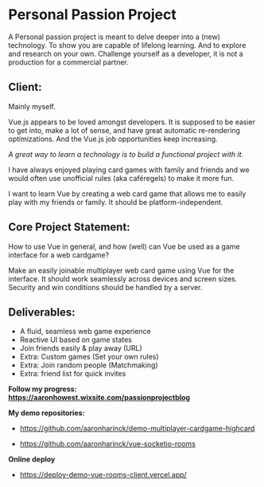 # Personal Passion Project

A Personal passion project is meant to delve deeper into a (new) technology. To show you are capable of lifelong learning. And to explore and research on your own.
Challenge yourself as a developer, it is not a production for a commercial partner.

## Client:

Mainly myself.

Vue.js appears to be loved amongst developers. It is supposed to be easier to get into, make a lot of sense, and have great automatic re-rendering optimizations. And the Vue.js job opportunities keep increasing.

_A great way to learn a technology is to build a functional project with it._

I have always enjoyed playing card games with family and friends and we would often use unofficial rules (aka caféregels) to make it more fun.

I want to learn Vue by creating a web card game that allows me to easily play with my friends or family. It should be platform-independent.

## Core Project Statement:

How to use Vue in general, and how (well) can Vue be used as a game interface for a web cardgame?

Make an easily joinable multiplayer web card game using Vue for the interface.
It should work seamlessly across devices and screen sizes.
Security and win conditions should be handled by a server.

## Deliverables:

- A fluid, seamless web game experience
- Reactive UI based on game states
- Join friends easily & play away (URL)
- Extra: Custom games (Set your own rules)
- Extra: Join random people (Matchmaking)
- Extra: friend list for quick invites

**Follow my progress: https://aaronhowest.wixsite.com/passionprojectblog**

**My demo repositories:**

- https://github.com/aaronharinck/demo-multiplayer-cardgame-highcard

- https://github.com/aaronharinck/vue-socketio-rooms

**Online deploy**

- https://deploy-demo-vue-rooms-client.vercel.app/
